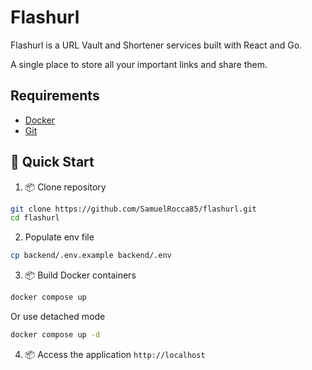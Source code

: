 # Flashurl

Flashurl is a URL Vault and Shortener services built with React and Go.

A single place to store all your important links and share them.

## Requirements

- [Docker](https://www.docker.com)
- [Git](https://git-scm.com/)

## 🚀 Quick Start

1. 📦 Clone repository

```bash
git clone https://github.com/SamuelRocca85/flashurl.git
cd flashurl
```

2. Populate env file

```bash
cp backend/.env.example backend/.env
```

3. 📦 Build Docker containers

```bash
docker compose up
```

Or use detached mode

```bash
docker compose up -d
```

4. 📦 Access the application `http://localhost`
